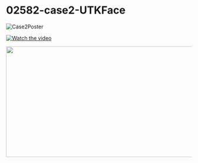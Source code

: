 # 02582-case2-UTKFace

![Case2Poster](https://github.com/PlevanTem/02582-case2-UTKFace/assets/43092163/99e9f476-bbec-4cce-b8ff-957847511b8a)


[![Watch the video](https://img.youtube.com/vi/tB8KjiyGbUw/hqdefault.jpg)](https://www.youtube.com/embed/tB8KjiyGbUw)

[<img src="https://img.youtube.com/vi/APOPm01BVrk/hqdefault.jpg" width="600" height="300"
/>](https://www.youtube.com/embed/tB8KjiyGbUw)
